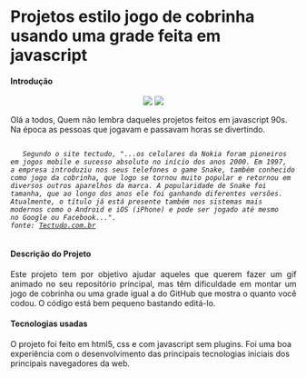 <h1>Projetos estilo jogo de cobrinha usando uma grade feita em javascript</h1>
<h4>Introdução</h4>
<p align="center">
  <img src="https://img.shields.io/badge/GitHub-100000?style=for-the-badge&logo=github&logoColor=white">
  <img src="https://img.shields.io/badge/JavaScript-F7DF1E?style=for-the-badge&logo=javascript&logoColor=black">
  
</p>
<p>Olá a todos, Quem não lembra daqueles projetos feitos em javascript 90s. Na época as pessoas que jogavam e passavam horas se divertindo. </p>

<code>
   <i>Segundo o site tectudo, "...os celulares da Nokia foram pioneiros em jogos mobile e sucesso absoluto no início dos anos 2000. Em 1997, 
a empresa introduziu nos seus telefones o game Snake, também conhecido como jogo da cobrinha, que logo se tornou muito popular e retornou em 
diversos outros aparelhos da marca. A popularidade de Snake foi tamanha, que ao longo dos anos ele foi ganhando diferentes versões. 
Atualmente, o título já está presente também nos sistemas mais modernos como o Android e iOS (iPhone) e pode ser jogado até mesmo 
no Google ou Facebook...".
fonte: <a href="https://www.techtudo.com.br/listas/2020/05/nokia-faz-155-anos-veja-curiosidades-do-jogo-da-cobrinha-do-tijolao.ghtml">Tectudo.com.br</a>
  </i>
</code>

<h4>Descrição do Projeto</h4>
<p align="justify">Este projeto tem por objetivo ajudar aqueles que querem fazer um gif animado no seu repositório principal, mas têm dificuldade em
 montar um jogo de cobrinha ou uma grade igual a do GitHub que mostra o quanto você codou. O código está bem pequeno bastando editá-lo.</p>
 
 <h4>Tecnologias usadas</h4>
 <p>O projeto foi feito em html5, css e com javascript sem plugins. Foi uma boa experiência com o desenvolvimento das principais tecnologias iniciais dos 
principais navegadores da web.</p>

